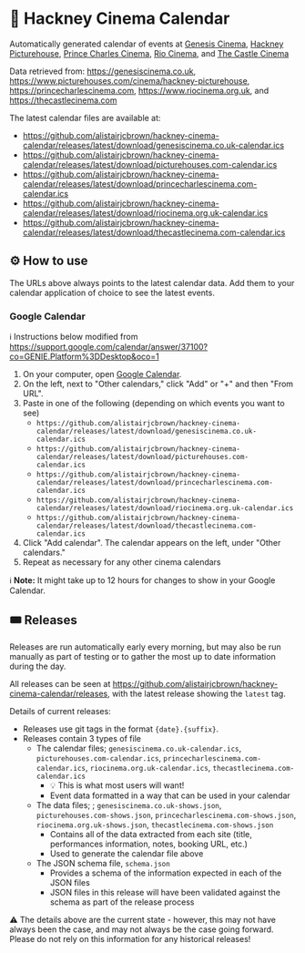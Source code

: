 # 📆 Hackney Cinema Calendar

Automatically generated calendar of events at
[Genesis Cinema](https://maps.app.goo.gl/tZHmxdPQJvXMdLvp8),
[Hackney Picturehouse](https://maps.app.goo.gl/jvF1xUkQsoJnHoeZA),
[Prince Charles Cinema](https://maps.app.goo.gl/PHF1xWvKAYhS6vPCA),
[Rio Cinema](https://maps.app.goo.gl/ADne8QJKvNvjrbp46), and
[The Castle Cinema](https://maps.app.goo.gl/Y4Nu2SEaaRo9TEpn9)

Data retrieved from: https://genesiscinema.co.uk,
https://www.picturehouses.com/cinema/hackney-picturehouse,
https://princecharlescinema.com, https://www.riocinema.org.uk, and
https://thecastlecinema.com

The latest calendar files are available at:

- https://github.com/alistairjcbrown/hackney-cinema-calendar/releases/latest/download/genesiscinema.co.uk-calendar.ics
- https://github.com/alistairjcbrown/hackney-cinema-calendar/releases/latest/download/picturehouses.com-calendar.ics
- https://github.com/alistairjcbrown/hackney-cinema-calendar/releases/latest/download/princecharlescinema.com-calendar.ics
- https://github.com/alistairjcbrown/hackney-cinema-calendar/releases/latest/download/riocinema.org.uk-calendar.ics
- https://github.com/alistairjcbrown/hackney-cinema-calendar/releases/latest/download/thecastlecinema.com-calendar.ics

## ⚙️ How to use

The URLs above always points to the latest calendar data. Add them to your
calendar application of choice to see the latest events.

### Google Calendar

ℹ️ Instructions below modified from
https://support.google.com/calendar/answer/37100?co=GENIE.Platform%3DDesktop&oco=1

1. On your computer, open [Google Calendar](https://calendar.google.com/).
2. On the left, next to "Other calendars," click "Add" or "+" and then "From
   URL".
3. Paste in one of the following (depending on which events you want to see)
   - `https://github.com/alistairjcbrown/hackney-cinema-calendar/releases/latest/download/genesiscinema.co.uk-calendar.ics`
   - `https://github.com/alistairjcbrown/hackney-cinema-calendar/releases/latest/download/picturehouses.com-calendar.ics`
   - `https://github.com/alistairjcbrown/hackney-cinema-calendar/releases/latest/download/princecharlescinema.com-calendar.ics`
   - `https://github.com/alistairjcbrown/hackney-cinema-calendar/releases/latest/download/riocinema.org.uk-calendar.ics`
   - `https://github.com/alistairjcbrown/hackney-cinema-calendar/releases/latest/download/thecastlecinema.com-calendar.ics`
4. Click "Add calendar". The calendar appears on the left, under "Other
   calendars."
5. Repeat as necessary for any other cinema calendars

ℹ️ **Note:** It might take up to 12 hours for changes to show in your Google
Calendar.

## 🎟 Releases

Releases are run automatically early every morning, but may also be run manually
as part of testing or to gather the most up to date information during the day.

All releases can be seen at
https://github.com/alistairjcbrown/hackney-cinema-calendar/releases, with the
latest release showing the `latest` tag.

Details of current releases:

- Releases use git tags in the format `{date}.{suffix}`.
- Releases contain 3 types of file
  - The calendar files; `genesiscinema.co.uk-calendar.ics`,
    `picturehouses.com-calendar.ics`, `princecharlescinema.com-calendar.ics`,
    `riocinema.org.uk-calendar.ics`, `thecastlecinema.com-calendar.ics`
    - 💡 This is what most users will want!
    - Event data formatted in a way that can be used in your calendar
  - The data files; ; `genesiscinema.co.uk-shows.json`,
    `picturehouses.com-shows.json`, `princecharlescinema.com-shows.json`,
    `riocinema.org.uk-shows.json`, `thecastlecinema.com-shows.json`
    - Contains all of the data extracted from each site (title, performances
      information, notes, booking URL, etc.)
    - Used to generate the calendar file above
  - The JSON schema file, `schema.json`
    - Provides a schema of the information expected in each of the JSON files
    - JSON files in this release will have been validated against the schema as
      part of the release process

⚠️ The details above are the current state - however, this may not have always
been the case, and may not always be the case going forward. Please do not rely
on this information for any historical releases!
